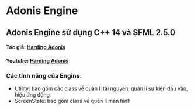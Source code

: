 # **Adonis Engine**

## Adonis Engine sử dụng C++ 14 và SFML 2.5.0

#### Tác giả: [Harding Adonis](https://www.facebook.com/adonis.harding)
#### Youtube: [Harding Adonis](https://www.youtube.com/channel/UCnYMYeV2Y_2bGxoyDBKdT-A)

### Các tính năng của Engine:

  - Utility: bao gồm các class về quản lí tài nguyên, quản lí sự kiện đầu vào, hiệu ứng động
  - ScreenState: bao gồm class về quản lí màn hình
